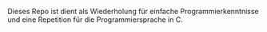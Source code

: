 Dieses Repo ist dient als Wiederholung für einfache Programmierkenntnisse und eine Repetition für die Programmiersprache in C.

